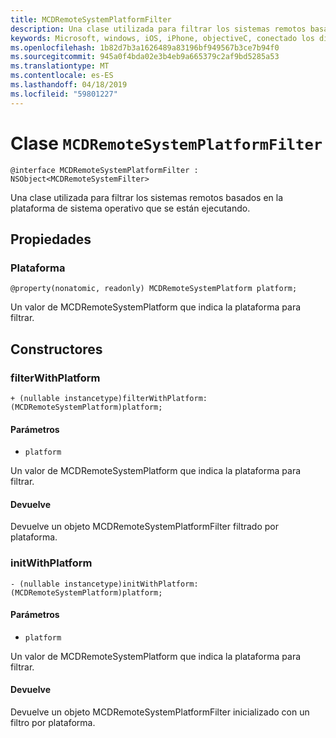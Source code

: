```yaml
---
title: MCDRemoteSystemPlatformFilter
description: Una clase utilizada para filtrar los sistemas remotos basados en la plataforma de sistema operativo que se están ejecutando.
keywords: Microsoft, windows, iOS, iPhone, objectiveC, conectado los dispositivos, proyecto Roma
ms.openlocfilehash: 1b82d7b3a1626489a83196bf949567b3ce7b94f0
ms.sourcegitcommit: 945a0f4bda02e3b4eb9a665379c2af9bd5285a53
ms.translationtype: MT
ms.contentlocale: es-ES
ms.lasthandoff: 04/18/2019
ms.locfileid: "59801227"
---
```

# <a name="class-mcdremotesystemplatformfilter"></a>Clase `MCDRemoteSystemPlatformFilter` 

```
@interface MCDRemoteSystemPlatformFilter : NSObject<MCDRemoteSystemFilter> 
```  

Una clase utilizada para filtrar los sistemas remotos basados en la plataforma de sistema operativo que se están ejecutando.

## <a name="properties"></a>Propiedades

### <a name="platform"></a>Plataforma
`@property(nonatomic, readonly) MCDRemoteSystemPlatform platform;`

Un valor de MCDRemoteSystemPlatform que indica la plataforma para filtrar.

## <a name="constructors"></a>Constructores

### <a name="filterwithplatform"></a>filterWithPlatform
`+ (nullable instancetype)filterWithPlatform:(MCDRemoteSystemPlatform)platform;`

#### <a name="parameters"></a>Parámetros 
* `platform` 

Un valor de MCDRemoteSystemPlatform que indica la plataforma para filtrar.

#### <a name="returns"></a>Devuelve
Devuelve un objeto MCDRemoteSystemPlatformFilter filtrado por plataforma.

### <a name="initwithplatform"></a>initWithPlatform
`- (nullable instancetype)initWithPlatform:(MCDRemoteSystemPlatform)platform;`

#### <a name="parameters"></a>Parámetros 
* `platform` 

Un valor de MCDRemoteSystemPlatform que indica la plataforma para filtrar.

#### <a name="returns"></a>Devuelve
Devuelve un objeto MCDRemoteSystemPlatformFilter inicializado con un filtro por plataforma.